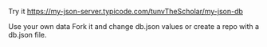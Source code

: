 Try it
https://my-json-server.typicode.com/tunvTheScholar/my-json-db

Use your own data
Fork it and change db.json values or create a repo with a db.json file.
